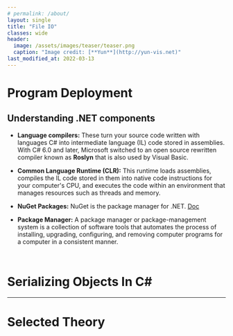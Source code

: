 ```yaml
---
# permalink: /about/
layout: single
title: "File IO"
classes: wide
header:
  image: /assets/images/teaser/teaser.png
  caption: "Image credit: [**Yun**](http://yun-vis.net)"  
last_modified_at: 2022-03-13
---
```


# Program Deployment

## Understanding .NET components
- **Language compilers:** These turn your source code written with languages C# into intermediate language (IL) code stored in assemblies.
With C# 6.0 and later, Microsoft switched to an open source rewritten compiler known as **Roslyn** that is also used by Visual Basic.

- **Common Language Runtime (CLR):** This runtime loads assemblies, compiles
the IL code stored in them into native code instructions for your computer's CPU, and
executes the code within an environment that manages resources such as threads and
memory.

- **NuGet Packages:** NuGet is the package manager for .NET. [Doc](https://www.nuget.org/ )

- **Package Manager:** A package manager or package-management system is a collection of software tools that automates the process of installing, upgrading, configuring, and removing computer programs for a computer in a consistent manner.

```csharp
```
```bash
```

# Serializing Objects In C#

---
# Selected Theory

